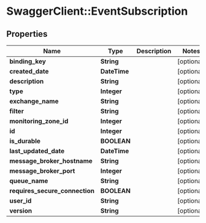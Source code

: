 # SwaggerClient::EventSubscription

## Properties
Name | Type | Description | Notes
------------ | ------------- | ------------- | -------------
**binding_key** | **String** |  | [optional] 
**created_date** | **DateTime** |  | [optional] 
**description** | **String** |  | [optional] 
**type** | **Integer** |  | [optional] 
**exchange_name** | **String** |  | [optional] 
**filter** | **String** |  | [optional] 
**monitoring_zone_id** | **Integer** |  | [optional] 
**id** | **Integer** |  | [optional] 
**is_durable** | **BOOLEAN** |  | [optional] 
**last_updated_date** | **DateTime** |  | [optional] 
**message_broker_hostname** | **String** |  | [optional] 
**message_broker_port** | **Integer** |  | [optional] 
**queue_name** | **String** |  | [optional] 
**requires_secure_connection** | **BOOLEAN** |  | [optional] 
**user_id** | **String** |  | [optional] 
**version** | **String** |  | [optional] 

